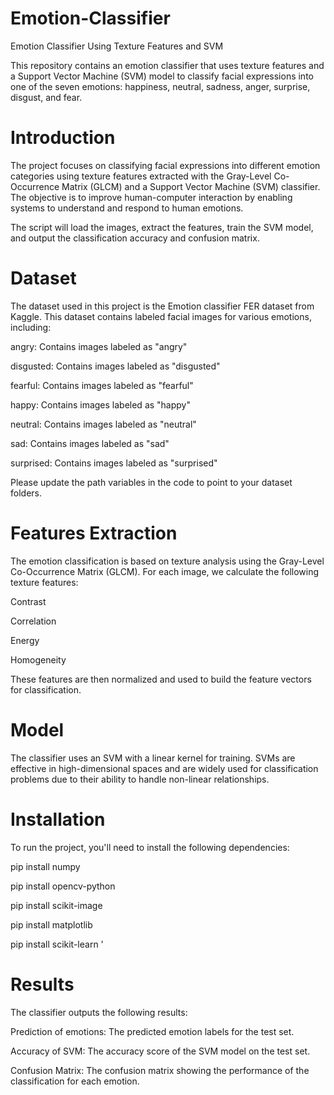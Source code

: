 # Emotion-Classifier
Emotion Classifier Using Texture Features and SVM

This repository contains an emotion classifier that uses texture features and a Support Vector Machine (SVM) model to classify facial expressions into one of the seven emotions: happiness, neutral, sadness, anger, surprise, disgust, and fear.


# Introduction
The project focuses on classifying facial expressions into different emotion categories using texture features extracted with the Gray-Level Co-Occurrence Matrix (GLCM) and a Support Vector Machine (SVM) classifier. The objective is to improve human-computer interaction by enabling systems to understand and respond to human emotions.

The script will load the images, extract the features, train the SVM model, and output the classification accuracy and confusion matrix.

# Dataset
The dataset used in this project is the Emotion classifier FER dataset from Kaggle. This dataset contains labeled facial images for various emotions, including:

angry: Contains images labeled as "angry"

disgusted: Contains images labeled as "disgusted"

fearful: Contains images labeled as "fearful"

happy: Contains images labeled as "happy"

neutral: Contains images labeled as "neutral"

sad: Contains images labeled as "sad"

surprised: Contains images labeled as "surprised"

Please update the path variables in the code to point to your dataset folders.

# Features Extraction
The emotion classification is based on texture analysis using the Gray-Level Co-Occurrence Matrix (GLCM). For each image, we calculate the following texture features:

Contrast

Correlation

Energy

Homogeneity

These features are then normalized and used to build the feature vectors for classification.

# Model
The classifier uses an SVM with a linear kernel for training. SVMs are effective in high-dimensional spaces and are widely used for classification problems due to their ability to handle non-linear relationships.

# Installation
To run the project, you'll need to install the following dependencies:

pip install numpy

pip install opencv-python

pip install scikit-image

pip install matplotlib

pip install scikit-learn ' 



# Results
The classifier outputs the following results:

Prediction of emotions: The predicted emotion labels for the test set.

Accuracy of SVM: The accuracy score of the SVM model on the test set.

Confusion Matrix: The confusion matrix showing the performance of the classification for each emotion.

